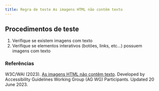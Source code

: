 ```yaml
---
title: Regra de teste As imagens HTML não contêm texto
---
```


## Procedimentos de teste

1. Verifique se existem imagens com texto
2. Verifique se elementos interativos (botões, links, etc...) possuem imagens com texto


### Referências

W3C/WAI (2023). [As imagens HTML não contêm texto](https://www.w3.org/WAI/standards-guidelines/act/rules/0va7u6/). Developed by Accessibility Guidelines Working Group (AG WG) Participants. Updated 20 June 2023.